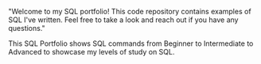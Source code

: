 "Welcome to my SQL portfolio! This code repository contains examples of SQL I've written. Feel free to take a look and reach out if you have any questions."

This SQL Portfolio shows SQL commands from Beginner to Intermediate to Advanced to showcase my levels of study on SQL. 
